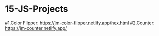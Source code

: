# 15-JS-Projects
#1.Color Flipper: https://jm-color-flipper.netlify.app/hex.html
#2.Counter: https://jm-counter.netlify.app/
